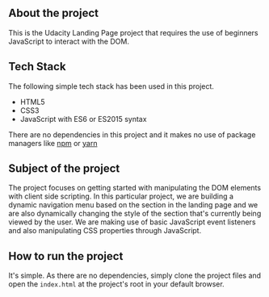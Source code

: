 ## About the project

This is the Udacity Landing Page project that requires the use of beginners JavaScript to interact with the DOM.

## Tech Stack

The following simple tech stack has been used in this project.

- HTML5
- CSS3
- JavaScript with ES6 or ES2015 syntax

There are no dependencies in this project and it makes no use of package managers like [npm](https://www.npmjs.com/) or [yarn](https://yarnpkg.com/)

## Subject of the project

The project focuses on getting started with manipulating the DOM elements with client side scripting. In this particular project, we are building a dynamic navigation menu based on the section
in the landing page and we are also dynamically changing the style of the section that's currently being viewed by the user. We are making use of basic JavaScript event listeners and also
manipulating CSS properties through JavaScript.

## How to run the project

It's simple. As there are no dependencies, simply clone the project files and open the `index.html` at the project's root in your default browser.
